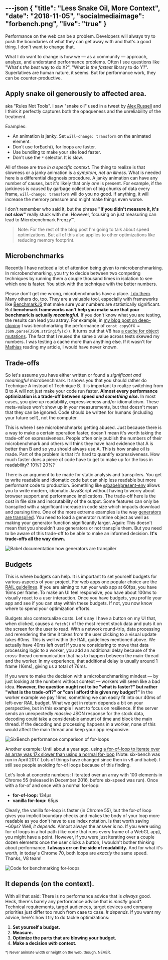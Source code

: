---json
{
  "title": "Less Snake Oil, More Context",
  "date": "2018-11-05",
  "socialmediaimage": "forbench.png",
  "live": "true"
}
---

Performance on the web can be a problem. Developers will always try to push the boundaries of what they can get away with and that's a good thing. I don't want to change that.

What I do want to change is how we — as a community — approach, analyze, and understand performance problems. Often I see questions like "What's _the best_ way to do X?", "What is _the fastest_ library to do Y?". Superlatives are human nature, it seems. But for performance work, they can be counter-productive.

## Apply snake oil generously to affected area.

aka "Rules Not Tools". I saw "snake oil" used in a tweet by [Alex Russell](https://twitter.com/slightlylate) and I think it perfectly captures both the opaqueness and the unreliability of the treatment.

Examples:

* An animation is janky. Set `will-change: transform` on the animated element.
* Don't use forEach(), for loops are faster.
* Use bundling to make your site load faster.
* Don't use the `*` selector. It is slow.

All of these are true _in a specific context._ The thing to realize is that slowness or a janky animation is a _symptom, not an illness._ What is needed here is a differential diagnosis procedure. A janky animation can have any number of causes, but it's likely that only _one_ is present. For example, if the jankiness is caused by garbage collection of big chunks of data every frame, `will-change: transform` will do you no good. If anything, it will increase the memory pressure and might make things even worse.

I don't remember who said it, but the phrase **"If you didn't measure it, it's not slow"** really stuck with me. However, focusing on just measuring can lead to Microbenchmark Frenzy™️.

> Note: For the rest of the blog post I'm going to talk about speed optimizations. But all of this also applies to other optimizations like reducing memory footprint.

## Microbenchmarks

Recently I have noticed a lot of attention being given to microbenchmarking. In microbenchmarking, you try to decide between two competing techniques by running them a couple thousand times in isolation to see which one is faster. You stick with the technique with the better numbers.

Please don't get me wrong, microbenchmarks have a place. [I do them](https://dassur.ma/things/deep-copy/#performance-extravaganza). Many others do, too. They are a valuable tool, especially with frameworks like [BenchmarkJS](https://benchmarkjs.com/) that make sure your numbers are statistically significant. But **benchmark frameworks can't help you make sure that your benchmark is actually _meaningful_.** If you don't know what you are testing, the results can lead you astray. For example, in [my blog post on deep-cloning](https://dassur.ma/things/deep-copy/#performance-extravaganza) I was benchmarking the performance of  `const copyOfX = JSON.parse(JSON.stringify(x))`. It turns out that V8 has [a cache for object mutations](https://v8.dev/blog/fast-properties). The fact that I reused the same x value across tests skewed my numbers. I was testing a cache more than anything else. If it wasn't for [Mathias](https://twitter.com/mathias) reading my article, I would have never known.

## Trade-offs

So let's assume you have either written or found a _significant and meaningful_ microbenchmark. It shows you that you should rather do Technique A instead of Technique B. It is important to realize switching from B to A will not just make your code run faster. **Almost every performance optimization is a trade-off between speed _and something else_.** In most cases, you give up readability, expressiveness and/or idiomaticism. These meta-values won't show up in your measurements, but that doesn't mean that they can be ignored. Code should be written for humans (including your future self), not the computer.

This is where I see microbenchmarks getting abused. Just because there is a way to make a certain operation faster, doesn't mean it's worth taking the trade-off on expressiveness. People often only publish the numbers of their microbenchmark and others will think they have hard evidence that A is better than B and so you should always use A. This is how snake oil is made. Part of the problem is that it's hard to quantify expressiveness. How much faster does a piece of code have to get to make up for the loss in readability? 10%? 20%?

There is an argument to be made for static analysis and transpilers. You get to write readable and idiomatic code but can ship less readable but more performant code to production. Something like [@babel/present-env](https://www.npmjs.com/package/@babel/preset-env) allows you to write modern, idiomatic JavaScript without having to worry about browser support and performance implications. The trade-off here is the cost in file size and inscrutability of the output. Some features can only be transpiled with a significant increase in code size which impacts download and parsing time. One of the more extreme examples is the way [generators are transpiled](https://babeljs.io/docs/en/babel-plugin-transform-regenerator). You need to load a generator runtime object as well as making your generator function significantly larger. Again: This doesn't mean that you shouldn't use generators or not transpile them. But you need to be aware of this trade-off to be able to make an informed decision. **It's trade-offs all the way down.**

![Babel documentation how generators are transpiler](generators.png)

## Budgets

This is where budgets can help. It is important to set yourself budgets for various aspects of your project. For web apps one popular choice are the [RAIL guidelines](https://developers.google.com/web/fundamentals/performance/rail). If you are aiming to run your web app at 60fps, you have 16ms per frame. To make an UI feel responsive, you have about 100ms to visually react to a user interaction. Once you have budgets, you profile your app and see if you can stay within these budgets. If not, you now know where to spend your optimization efforts.

Budgets also contextualize costs. Let's say I have a button on my UI that, when clicked, causes a `fetch()` of the most recent stock data and puts it on the screen for the user to read. With a network round-trip, data processing and rerendering the time it takes from the user clicking to a visual update takes 60ms. This is well within the RAIL guidelines mentioned above. We actually have 40ms left over! If you are considering to move that data processing logic to a worker, you add an additional delay because of the cross-thread communication that has to happen between the main-thread and the worker. In my experience, that additional delay is usually around 1 frame (16ms), giving us a total of 76ms.

If you were to make the decision with a microbenchmarking mindest — by just looking at the numbers without context — workers will seem like a bad idea. **However, the question ought not to be "what is faster?" but rather "what is the trade-off?" or "can I afford this given my budget?"** In the worker example we pay 16ms, something we can easily fit into our 40ms of left-over RAIL budget. What we get in return depends a bit on your perspective, but in this example I want to focus on resilience. If the server sends an unexpectedly _massive_ JSON response for the stock data, decoding could take a considerable amount of time and block the main thread. If the decoding and processing happens in a worker, none of this would affect the main thread and keep your app responsive.

![SixBench performance comparison of for-loops](sixbench.png)

Another example: Until about a year ago, using [a for-of-loop to iterate over an array was 17x slower than using a normal for-loop](http://incaseofstairs.com/six-speed/) (Note: six-bench was run in April 2017. Lots of things have changed since then in v8 and babel). I still see people avoiding for-of loops because of this finding.

Let's look at concrete numbers: I iterated over an array with 100 elements in Chrome 55 (released in December 2016, before six-speed was run). Once with a for-of and once with a normal for-loop:

* **for-of-loop:** 134µs
* **vanilla for-loop:** 65µs

Clearly, the vanilla for-loop is faster (in Chrome 55), but the for-of loop gives you implicit boundary checks and makes the body of your loop more readable as you don't have to use index notation. Is that worth saving ~60µs? Well, _it depends_. Almost always the answer is no. If you were using for-of loops in a hot path (like code that runs every frame of a WebGL app), you might have a point. However, if you were just iterating over a couple dozen elements once the user clicks a button, I wouldn't bother thinking about performance. **I always err on the side of readability.** And for what it's worth, in today's Chrome 70, both loops are _exactly_ the same speed. Thanks, V8 team!

![Code for benchmarking for-loops](forbench.png)

## It depends (on the context).

With all that said: There is no performance advice that is _always_ good. Heck, there's barely any performance advice that is _mostly_ good*. Technical requirements, target audiences, target devices and company priorities just differ too much from case to case. _It depends._ If you want my advice, here's how I try to do tackle optimizations:

1. **Set yourself a budget.**
2. **Measure.**
3. **Optimize the parts that are blowing your budget.**
4. **Make a decision _with_ context.**

<small>
*) Never animate width or height on the web, though. NEVER.
</small>
